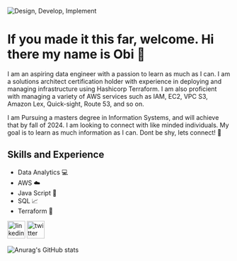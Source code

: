 ![Design, Develop, Implement ](https://media.licdn.com/dms/image/D5616AQGCDB0Hc0IULQ/profile-displaybackgroundimage-shrink_350_1400/0/1703182890437?e=1708560000&v=beta&t=cmA0DlR3N5RHeJT3MIMa4PrBYitsZlxG5sQ2pfAbcGw)

# If you made it this far, welcome. Hi there my name is Obi 👋
I am an aspiring data engineer with a passion to learn as much as I can.
I am a solutions architect certification holder with experience in deploying and managing infrastructure using Hashicorp Terraform. I am also proficient with managing a variety of AWS services such as IAM, EC2, VPC S3, Amazon Lex, Quick-sight, Route 53, and so on.

I am Pursuing a masters degree in Information Systems, and will achieve that by fall of 2024. I am looking to connect with like minded individuals. My goal is to learn as much information as I can. Dont be shy, lets connect! :space_invader:


## Skills and Experience
-  Data Analytics :computer:
-  AWS :cloud:
-  Java Script :small_red_triangle_down:
-  SQL :chart_with_upwards_trend:
-  Terraform :space_invader:
  
[<img src='https://cdn.jsdelivr.net/npm/simple-icons@3.0.1/icons/linkedin.svg' alt='linkedin' height='40'>](https://www.linkedin.com/in/https://www.linkedin.com/in/obi-njoku-168181148//)  [<img src='https://cdn.jsdelivr.net/npm/simple-icons@3.0.1/icons/twitter.svg' alt='twitter' height='40'>](https://twitter.com/https://twitter.com/i/flow/login?redirect_after_login=%2Fobi626)  



![Anurag's GitHub stats](https://github-readme-stats.vercel.app/api?username=Obi256&theme=dark&show_icons=true)
